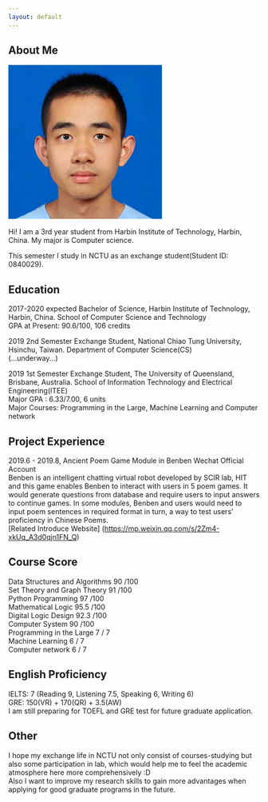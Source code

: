 ```yaml
---
layout: default
---
```


## About Me

<img class="profile-picture" src="yiming.jpg">

Hi! I am a 3rd year student from Harbin Institute of Technology, Harbin, China. My major is Computer science.

This semester I study in NCTU as an exchange student(Student ID: 0840029).

## Education

2017-2020 expected  Bachelor of Science, Harbin Institute of Technology, Harbin, China. School of Computer Science and Technology  
GPA at Present: 90.6/100, 106 credits

2019 2nd Semester  Exchange Student, National Chiao Tung University, Hsinchu, Taiwan. Department of Computer Science(CS)  
(...underway...)

2019 1st Semester  Exchange Student, The University of Queensland, Brisbane, Australia. School of Information Technology and Electrical Engineering(ITEE)  
Major GPA : 6.33/7.00, 6 units  
Major Courses: Programming in the Large, Machine Learning and Computer network

## Project Experience

2019.6 - 2019.8, Ancient Poem Game Module in Benben Wechat Official Account  
Benben is an intelligent chatting virtual robot developed by SCIR lab, HIT and this game enables Benben to interact with users in 5 poem games. It would generate questions from database and require users to input answers to continue games. In some modules, Benben and users would need to input poem sentences in required format in turn, a way to test users’ proficiency in Chinese Poems.  
[Related Introduce Website] (https://mp.weixin.qq.com/s/2Zm4-xkUq_A3d0qjn1FN_Q)

## Course Score
Data Structures and Algorithms 90 /100  
Set Theory and Graph Theory 91 /100  
Python Programming 97 /100  
Mathematical Logic 95.5 /100  
Digital Logic Design 92.3 /100  
Computer System 90 /100  
Programming in the Large 7 / 7  
Machine Learning 6 / 7  
Computer network 6 / 7  

## English Proficiency

IELTS: 7 (Reading 9, Listening 7.5, Speaking 6, Writing 6)  
GRE: 150(VR) + 170(QR) + 3.5(AW)  
I am still preparing for TOEFL and GRE test for future graduate application.

## Other
I hope my exchange life in NCTU not only consist of courses-studying but also some participation
in lab, which would help me to feel the academic atmosphere here more comprehensively :D  
Also I want to improve my research skills to gain more advantages when applying for good
graduate programs in the future.
